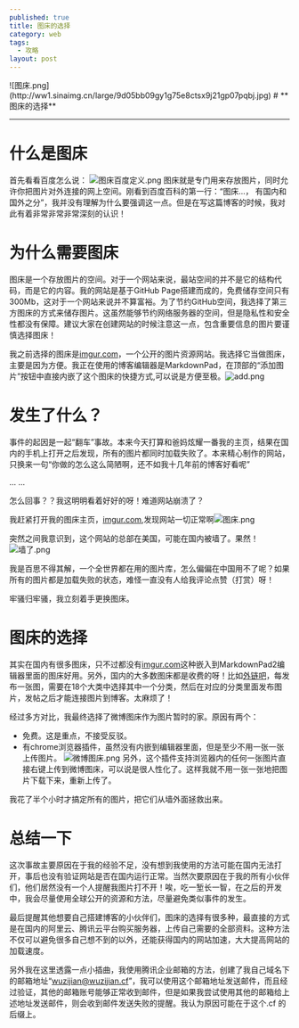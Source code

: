 ```yaml
---
published: true
title: 图床的选择
category: web
tags: 
  - 攻略
layout: post
---
```

<meta name="referrer" content="never">
![图床.png](http://ww1.sinaimg.cn/large/9d05bb09gy1g75e8ctsx9j21gp07pqbj.jpg)
# **图床的选择**

---
# 什么是图床 #

首先看看百度怎么说：
![图床百度定义.png](http://ww1.sinaimg.cn/large/9d05bb09gy1g75e9vc7vvj20af02pglg.jpg)
图床就是专门用来存放图片，同时允许你把图片对外连接的网上空间。刚看到百度百科的第一行：“图床...， 有国内和国外之分”，我并没有理解为什么要强调这一点。但是在写这篇博客的时候，我对此有着非常非常非常深刻的认识！

# 为什么需要图床 #

图床是一个存放图片的空间。对于一个网站来说，最站空间的并不是它的结构代码，而是它的内容。我的网站是基于GitHub Page搭建而成的，免费储存空间只有300Mb，这对于一个网站来说并不算富裕。为了节约GitHub空间，我选择了第三方图床的方式来储存图片。这虽然能够节约网络服务器的空间，但是隐私性和安全性都没有保障。建议大家在创建网站的时候注意这一点，包含重要信息的图片要谨慎选择图床！

我之前选择的图床是[imgur.com](https://imgur.com)，一个公开的图片资源网站。我选择它当做图床，主要是因为方便。我正在使用的博客编辑器是MarkdownPad，在顶部的“添加图片”按钮中直接内嵌了这个图床的快捷方式,可以说是方便至极。![add.png](http://ww1.sinaimg.cn/large/9d05bb09gy1g75f2ob2dej20by06gmx3.jpg)

# 发生了什么？ #

事件的起因是一起“翻车”事故。本来今天打算和爸妈炫耀一番我的主页，结果在国内的手机上打开之后发现，所有的图片都同时加载失败了。本来精心制作的网站，只换来一句“你做的怎么这么简陋啊，还不如我十几年前的博客好看呢”

...
...

怎么回事？？我这明明看着好好的呀！难道网站崩溃了？

我赶紧打开我的图床主页，[imgur.com](https://imgur.com),发现网站一切正常啊![图床.png](http://ww1.sinaimg.cn/large/9d05bb09gy1g75epvj1ylj21gp07pqbj.jpg)

突然之间我意识到，这个网站的总部在美国，可能在国内被墙了。果然！![墙了.png](http://ww1.sinaimg.cn/large/9d05bb09gy1g75erglo77j20i0040dfq.jpg)

我是百思不得其解，一个全世界都在用的图片库，怎么偏偏在中国用不了呢？如果所有的图片都是加载失败的状态，难怪一直没有人给我评论点赞（打赏）呀！

牢骚归牢骚，我立刻着手更换图床。

# 图床的选择 #

其实在国内有很多图床，只不过都没有[imgur.com](https://imgur.com)这种嵌入到MarkdownPad2编辑器里面的图床好用。另外，国内的大多数图床都是收费的呀！比如[外链吧](http://www.wailianba.com/)，每发布一张图，需要在18个大类中选择其中一个分类，然后在对应的分类里面发布图片，发帖之后才能连接图片到博客。太麻烦了！

经过多方对比，我最终选择了微博图床作为图片暂时的家。原因有两个：
- 免费。这是重点，不接受反驳。
- 有chrome浏览器插件，虽然没有内嵌到编辑器里面，但是至少不用一张一张上传图片。
![微博图床.png](http://ww1.sinaimg.cn/large/9d05bb09gy1g75f79eou2j20ls0f2q3m.jpg)
另外，这个插件支持浏览器内的任何一张图片直接右键上传到微博图床，可以说是很人性化了。这样我就不用一张一张地把图片下载下来，重新上传了。

我花了半个小时才搞定所有的图片，把它们从墙外面拯救出来。

# 总结一下 #

这次事故主要原因在于我的经验不足，没有想到我使用的方法可能在国内无法打开，事后也没有验证网站是否在国内运行正常。当然次要原因在于我的所有小伙伴们，他们居然没有一个人提醒我图片打不开！唉，吃一堑长一智，在之后的开发中，我会尽量使用全球公开的资源和方法，尽量避免类似事件的发生。

最后提醒其他想要自己搭建博客的小伙伴们，图床的选择有很多种，最直接的方式是在国内的阿里云、腾讯云平台购买服务器，上传自己需要的全部资料。这种方法不仅可以避免很多自己想不到的以外，还能获得国内的网站加速，大大提高网站的加载速度。

另外我在这里透露一点小插曲，我使用腾讯企业邮箱的方法，创建了我自己域名下的邮箱地址“wuzijian@wuzijian.cf”，我可以使用这个邮箱地址发送邮件，而且经过验证，其他的邮箱账号能够正常收到邮件，但是如果我尝试使用其他的邮箱给上述地址发送邮件，则会收到邮件发送失败的提醒。我认为原因可能在于这个.cf 的后缀上。
